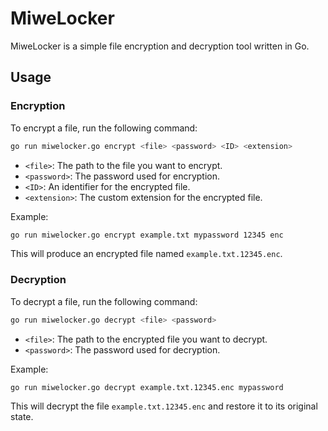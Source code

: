 # MiweLocker

MiweLocker is a simple file encryption and decryption tool written in Go.

## Usage

### Encryption

To encrypt a file, run the following command:

```sh
go run miwelocker.go encrypt <file> <password> <ID> <extension>
```

- `<file>`: The path to the file you want to encrypt.
- `<password>`: The password used for encryption.
- `<ID>`: An identifier for the encrypted file.
- `<extension>`: The custom extension for the encrypted file.

Example:

```sh
go run miwelocker.go encrypt example.txt mypassword 12345 enc
```

This will produce an encrypted file named `example.txt.12345.enc`.

### Decryption

To decrypt a file, run the following command:

```sh
go run miwelocker.go decrypt <file> <password>
```

- `<file>`: The path to the encrypted file you want to decrypt.
- `<password>`: The password used for decryption.

Example:

```sh
go run miwelocker.go decrypt example.txt.12345.enc mypassword
```

This will decrypt the file `example.txt.12345.enc` and restore it to its original state.

